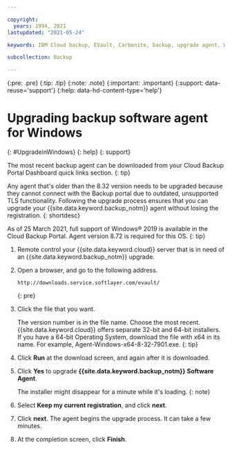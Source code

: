 ```yaml
---

copyright:
  years: 1994, 2021
lastupdated: "2021-05-24"

keywords: IBM Cloud backup, EVault, Carbonite, backup, upgrade agent, Windows

subcollection: Backup

---
```

{:pre: .pre}
{:tip: .tip}
{:note: .note}
{:important: .important}
{:support: data-reuse='support'}
{:help: data-hd-content-type='help'}

# Upgrading backup software agent for Windows
{: #UpgradeinWindows}
{: help}
{: support}

The most recent backup agent can be downloaded from your Cloud Backup Portal Dashboard quick links section.
{: tip}

Any agent that's older than the 8.32 version needs to be upgraded because they cannot connect with the Backup portal due to outdated, unsupported TLS functionality. Following the upgrade process ensures that you can upgrade your {{site.data.keyword.backup_notm}} agent without losing the registration.
{: shortdesc}

As of 25 March 2021, full support of Windows&reg; 2019 is available in the Cloud Backup Portal. Agent version 8.72 is required for this OS.
{: tip}

1. Remote control your {{site.data.keyword.cloud}} server that is in need of an {{site.data.keyword.backup_notm}} upgrade.
2. Open a browser, and go to the following address.
    ```
    http://downloads.service.softlayer.com/evault/
    ```
    {: pre}

3. Click the file that you want.

    The version number is in the file name. Choose the most recent. 
    {{site.data.keyword.cloud}} offers separate 32-bit and 64-bit installers. If you have a 64-bit Operating System, download the file with x64 in its name. For example, Agent-Windows-x64-8-32-7901.exe.
    {: tip}

4. Click **Run** at the download screen, and again after it is downloaded.
5. Click **Yes** to upgrade **{{site.data.keyword.backup_notm}} Software Agent**.

    The installer might disappear for a minute while it's loading.
    {: note}

6. Select **Keep my current registration**, and click **next**.
7. Click **next**. The agent begins the upgrade process. It can take a few minutes.
8. At the completion screen, click **Finish**.
